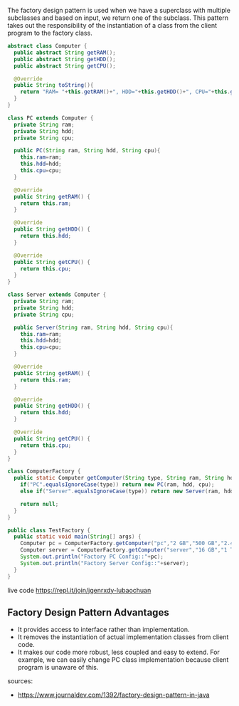 The factory design pattern is used when we have a superclass with multiple subclasses and based on input, we return one of the subclass. This pattern takes out the responsibility of the instantiation of a class from the client program to the factory class.

```java
abstract class Computer {
  public abstract String getRAM();
  public abstract String getHDD();
  public abstract String getCPU();

  @Override
  public String toString(){
    return "RAM= "+this.getRAM()+", HDD="+this.getHDD()+", CPU="+this.getCPU();
  }
}

class PC extends Computer {
  private String ram;
  private String hdd;
  private String cpu;

  public PC(String ram, String hdd, String cpu){
    this.ram=ram;
    this.hdd=hdd;
    this.cpu=cpu;
  }

  @Override
  public String getRAM() {
    return this.ram;
  }

  @Override
  public String getHDD() {
    return this.hdd;
  }

  @Override
  public String getCPU() {
    return this.cpu;
  }
}

class Server extends Computer {
  private String ram;
  private String hdd;
  private String cpu;

  public Server(String ram, String hdd, String cpu){
    this.ram=ram;
    this.hdd=hdd;
    this.cpu=cpu;
  }

  @Override
  public String getRAM() {
    return this.ram;
  }

  @Override
  public String getHDD() {
    return this.hdd;
  }

  @Override
  public String getCPU() {
    return this.cpu;
  }
}

class ComputerFactory {
  public static Computer getComputer(String type, String ram, String hdd, String cpu){
    if("PC".equalsIgnoreCase(type)) return new PC(ram, hdd, cpu);
    else if("Server".equalsIgnoreCase(type)) return new Server(ram, hdd, cpu);

    return null;
  }
}

public class TestFactory {
  public static void main(String[] args) {
    Computer pc = ComputerFactory.getComputer("pc","2 GB","500 GB","2.4 GHz");
    Computer server = ComputerFactory.getComputer("server","16 GB","1 TB","2.9 GHz");
    System.out.println("Factory PC Config::"+pc);
    System.out.println("Factory Server Config::"+server);
  }
}
```
live code https://repl.it/join/jgenrxdy-lubaochuan

## Factory Design Pattern Advantages
* It provides access to interface rather than implementation.
* It removes the instantiation of actual implementation classes from client code.
* It makes our code more robust, less coupled and easy to extend. For example, we can easily change PC class implementation because client program is unaware of this.

sources:
* https://www.journaldev.com/1392/factory-design-pattern-in-java
